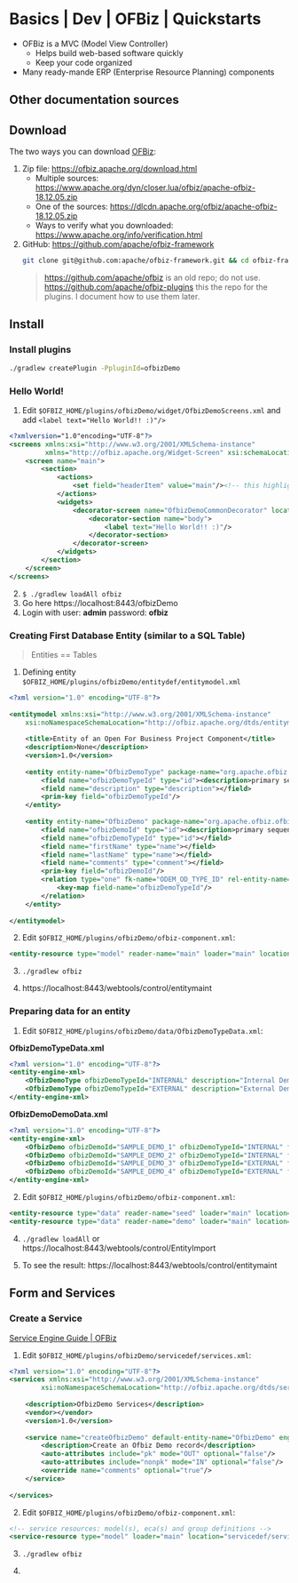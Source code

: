 # Basics | Dev | OFBiz | Quickstarts
- OFBiz is a MVC (Model View Controller)
    - Helps build web-based software quickly 
    - Keep your code organized
- Many ready-mande ERP (Enterprise Resource Planning) components

## Other documentation sources

## Download
The two ways you can download [OFBiz](https://ofbiz.apache.org/): 
1. Zip file: https://ofbiz.apache.org/download.html
    - Multiple sources: https://www.apache.org/dyn/closer.lua/ofbiz/apache-ofbiz-18.12.05.zip
    - One of the sources: https://dlcdn.apache.org/ofbiz/apache-ofbiz-18.12.05.zip
    - Ways to verify what you downloaded: https://www.apache.org/info/verification.html
2. GitHub: https://github.com/apache/ofbiz-framework
    ```bash
    git clone git@github.com:apache/ofbiz-framework.git && cd ofbiz-framework && git fetch --all && git checkout release18.12
    ```
    > https://github.com/apache/ofbiz is an old repo; do not use.
    > https://github.com/apache/ofbiz-plugins this the repo for the plugins. I document how to use them later.

## Install

### Install plugins
```bash
./gradlew createPlugin -PpluginId=ofbizDemo
```

### Hello World!
1. Edit `$OFBIZ_HOME/plugins/ofbizDemo/widget/OfbizDemoScreens.xml` and add `<label text="Hello World!! :)"/>`
```xml
<?xmlversion="1.0"encoding="UTF-8"?>
<screens xmlns:xsi="http://www.w3.org/2001/XMLSchema-instance"
         xmlns="http://ofbiz.apache.org/Widget-Screen" xsi:schemaLocation="http://ofbiz.apache.org/Widget-Screen http://ofbiz.apache.org/dtds/widget-screen.xsd">
    <screen name="main">
        <section>
            <actions>
                <set field="headerItem" value="main"/><!-- this highlights the selected menu-item with name "main" -->
            </actions>
            <widgets>
                <decorator-screen name="OfbizDemoCommonDecorator" location="${parameters.mainDecoratorLocation}">
                    <decorator-section name="body">
                        <label text="Hello World!! :)"/>
                    </decorator-section>
                </decorator-screen>
            </widgets>
        </section>
    </screen>
</screens>
```
2. `$ ./gradlew loadAll ofbiz`
3. Go here https://localhost:8443/ofbizDemo
4. Login with user: **admin** password: **ofbiz**

### Creating First Database Entity (similar to a SQL Table)

> Entities == Tables

1. Defining entity `$OFBIZ_HOME/plugins/ofbizDemo/entitydef/entitymodel.xml`

```xml
<?xml version="1.0" encoding="UTF-8"?>
  
<entitymodel xmlns:xsi="http://www.w3.org/2001/XMLSchema-instance"
    xsi:noNamespaceSchemaLocation="http://ofbiz.apache.org/dtds/entitymodel.xsd">
  
    <title>Entity of an Open For Business Project Component</title>
    <description>None</description>
    <version>1.0</version>
  
    <entity entity-name="OfbizDemoType" package-name="org.apache.ofbiz.ofbizdemo" title="OfbizDemo Type Entity">
        <field name="ofbizDemoTypeId" type="id"><description>primary sequenced ID</description></field>
        <field name="description" type="description"></field>
        <prim-key field="ofbizDemoTypeId"/>
    </entity>
  
    <entity entity-name="OfbizDemo" package-name="org.apache.ofbiz.ofbizdemo" title="OfbizDemo Entity">
        <field name="ofbizDemoId" type="id"><description>primary sequenced ID</description></field>
        <field name="ofbizDemoTypeId" type="id"></field>
        <field name="firstName" type="name"></field>
        <field name="lastName" type="name"></field>
        <field name="comments" type="comment"></field>
        <prim-key field="ofbizDemoId"/>
        <relation type="one" fk-name="ODEM_OD_TYPE_ID" rel-entity-name="OfbizDemoType">
            <key-map field-name="ofbizDemoTypeId"/>
        </relation>
    </entity>
  
</entitymodel>
```

2. Edit `$OFBIZ_HOME/plugins/ofbizDemo/ofbiz-component.xml`: 

```xml
<entity-resource type="model" reader-name="main" loader="main" location="entitydef/entitymodel.xml"/>
```

3. `./gradlew ofbiz`

4. https://localhost:8443/webtools/control/entitymaint

### Preparing data for an entity

1. Edit `$OFBIZ_HOME/plugins/ofbizDemo/data/OfbizDemoTypeData.xml`: 

**OfbizDemoTypeData.xml**
```xml
<?xml version="1.0" encoding="UTF-8"?>
<entity-engine-xml>
    <OfbizDemoType ofbizDemoTypeId="INTERNAL" description="Internal Demo - Office"/>
    <OfbizDemoType ofbizDemoTypeId="EXTERNAL" description="External Demo - On Site"/>
</entity-engine-xml>
```

**OfbizDemoDemoData.xml**
```xml
<?xml version="1.0" encoding="UTF-8"?>
<entity-engine-xml>
    <OfbizDemo ofbizDemoId="SAMPLE_DEMO_1" ofbizDemoTypeId="INTERNAL" firstName="Sample First 1" lastName="Sample Last 1" comments="This is test comment for first record."/>
    <OfbizDemo ofbizDemoId="SAMPLE_DEMO_2" ofbizDemoTypeId="INTERNAL" firstName="Sample First 2" lastName="Sample last 2" comments="This is test comment for second record."/>
    <OfbizDemo ofbizDemoId="SAMPLE_DEMO_3" ofbizDemoTypeId="EXTERNAL" firstName="Sample First 3" lastName="Sample last 3" comments="This is test comment for third record."/>
    <OfbizDemo ofbizDemoId="SAMPLE_DEMO_4" ofbizDemoTypeId="EXTERNAL" firstName="Sample First 4" lastName="Sample last 4" comments="This is test comment for fourth record."/>
</entity-engine-xml>
```

2. Edit `$OFBIZ_HOME/plugins/ofbizDemo/ofbiz-component.xml`: 

```xml
<entity-resource type="data" reader-name="seed" loader="main" location="data/OfbizDemoTypeData.xml"/>
<entity-resource type="data" reader-name="demo" loader="main" location="data/OfbizDemoDemoData.xml"/>
```

4. `./gradlew loadAll` or https://localhost:8443/webtools/control/EntityImport


5. To see the result: https://localhost:8443/webtools/control/entitymaint

## Form and Services
### Create a Service
[Service Engine Guide | OFBiz](https://cwiki.apache.org/confluence/display/OFBIZ/Service+Engine+Guide)

1. Edit `$OFBIZ_HOME/plugins/ofbizDemo/servicedef/services.xml`: 

```xml
<?xml version="1.0" encoding="UTF-8"?>
<services xmlns:xsi="http://www.w3.org/2001/XMLSchema-instance"
        xsi:noNamespaceSchemaLocation="http://ofbiz.apache.org/dtds/services.xsd">
  
    <description>OfbizDemo Services</description>
    <vendor></vendor>
    <version>1.0</version>
  
    <service name="createOfbizDemo" default-entity-name="OfbizDemo" engine="entity-auto" invoke="create" auth="true">
        <description>Create an Ofbiz Demo record</description>
        <auto-attributes include="pk" mode="OUT" optional="false"/>
        <auto-attributes include="nonpk" mode="IN" optional="false"/>
        <override name="comments" optional="true"/>
    </service>
  
</services>
```

2. Edit `$OFBIZ_HOME/plugins/ofbizDemo/ofbiz-component.xml`: 

```xml
<!-- service resources: model(s), eca(s) and group definitions -->
<service-resource type="model" loader="main" location="servicedef/services.xml"/>
```

3. `./gradlew ofbiz`

4. 
